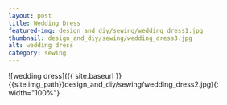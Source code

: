 ```yaml
---
layout: post
title: Wedding Dress
featured-img: design_and_diy/sewing/wedding_dress1.jpg
thumbnail: design_and_diy/sewing/wedding_dress3.jpg
alt: wedding dress
category: sewing
---
```


![wedding dress]({{ site.baseurl }}{{site.img_path}}design_and_diy/sewing/wedding_dress2.jpg){: width="100%"}
